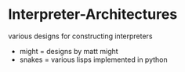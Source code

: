 # Interpreter-Architectures
various designs for constructing interpreters

* might = designs by matt might
* snakes = various lisps implemented in python